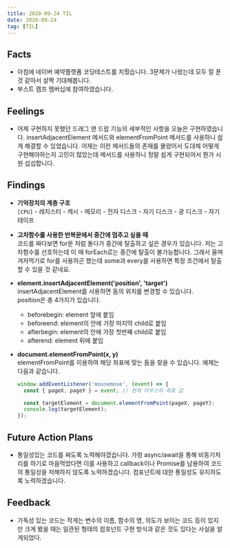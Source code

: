 ```yaml
---
title: 2020-09-24 TIL
date: 2020-09-24
tag: [TIL]
---
```


## Facts

- 아침에 네이버 예약플랫폼 코딩테스트를 치뤘습니다. 3문제가 나왔는데 모두 잘 푼 것 같아서 살짝 기대해봅니다.
- 부스트 캠프 멤버십에 참여하였습니다.

## Feelings

- 어제 구현하지 못했던 드래그 앤 드랍 기능의 세부적인 사항을 오늘은 구현하였습니다. insertAdjacentElement 메서드와 elementFromPoint 메서드를 사용하니 쉽게 해결할 수 있었습니다. 어제는 이런 메서드들의 존재를 몰랐어서 도대체 어떻게 구현해야하는지 고민이 많았는데 메서드를 사용하니 정말 쉽게 구현되어서 뭔가 시원 섭섭합니다.

## Findings

- **기억장치의 계층 구조**  
  `[CPU]` - 레지스터 - 캐시 - 메모리 - 전자 디스크 - 자기 디스크 - 광 디스크 - 자기 테이프
- **고차함수를 사용한 반복문에서 중간에 멈추고 싶을 때**  
  코드를 짜다보면 for문 처럼 돌다가 중간에 탈출하고 싶은 경우가 있습니다. 저는 고차함수를 선호하는데 이 때 forEach로는 중간에 탈출이 불가능합니다. 그래서 울며 겨자먹기로 for를 사용하곤 했는데 some과 every를 사용하면 특정 조건에서 탈출 할 수 있을 것 같네요.
- **element.insertAdjacentElement('position', 'target')**  
  insertAdjacentElement를 사용하면 돔의 위치를 변경할 수 있습니다.  
  position은 총 4가지가 있습니다.

  - beforebegin: element 앞에 붙임
  - beforeend: element의 안에 가장 마지막 child로 붙임
  - afterbegin: element의 안에 가장 첫번째 child로 붙임
  - afterend: element 뒤에 붙임
- **document.elementFromPoint(x, y)**  
  elementFromPoint를 이용하여 해당 좌표에 맞는 돔을 찾을 수 있습니다. 예제는 다음과 같습니다.

    ```js
    window.addEventListener('mousemove', (event) => {
      const { pageX, pageY } = event; // 현재 마우스의 좌표 값

      const targetElement = document.elementFromPoint(pageX, pageY);
      console.log(targetElement);
    });
    ```

## Future Action Plans

- 통일성있는 코드를 짜도록 노력해야겠습니다. 가령 async/await을 통해 비동기처리를 하기로 마음먹었다면 이를 사용하고 callback이나 Promise를 남용하여 코드의 통일성을 저해하지 않도록 노력하겠습니다. 컴포넌트에 대한 통일성도 유지하도록 노력하겠습니다.

## Feedback

- 가독성 있는 코드는 작게는 변수의 이름, 함수의 명, 의도가 보이는 코드 등이 있지만 크게 봤을 때는 일관된 형태의 컴포넌트 구현 방식과 같은 것도 있다는 사실을 알게되었다.
